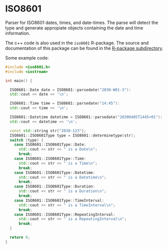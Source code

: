 # ISO8601

Parser for ISO8601 dates, times, and date-times. The parse will detect the type
and generate appropiate objects containing the date and time information.

The c++ code is also used in the `iso8601` R-package. The source and
documentation of this package can be found in the 
[R-package subdirectory](R-package/).

Some example code:

```cpp
#include <iso8601.h>
#include <iostream>

int main() {

  ISO8601::Date date = ISO8601::parsedate("2030-W01-3"):
  std::cout << date << '\n';

  ISO8601::Time time = ISO8601::parsedate("14:45"):
  std::cout << time << '\n';

  ISO8601::Datetime datetime = ISO8601::parsedate("20300405T1445+01"):
  std::cout << datetime << '\n';

  const std::string str{"2030-123"};
  ISO8601::ISO8601Type type = ISO8601::determinetype(str);
  switch (type) {
    case ISO8601::ISO8601Type::Date:
      std::cout << str << " is a Date\n"; 
      break;
    case ISO8601::ISO8601Type::Time:
      std::cout << str << " is a Time\n"; 
      break;
    case ISO8601::ISO8601Type::Datetime:
      std::cout << str << " is a Datetime\n"; 
      break;
    case ISO8601::ISO8601Type::Duration:
      std::cout << str << " is a Duration\n"; 
      break;
    case ISO8601::ISO8601Type::TimeInterval:
      std::cout << str << " is a TimeInterval\n"; 
      break;
    case ISO8601::ISO8601Type::RepeatingInterval:
      std::cout << str << " is a RepeatingInterval\n"; 
      break;
  }

  return 0;
}

```

